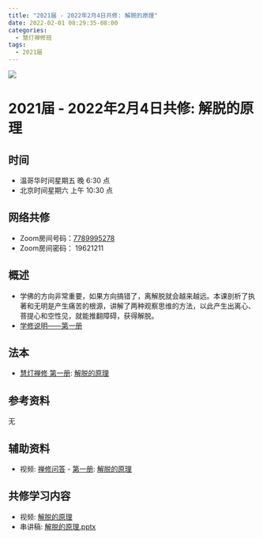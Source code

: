 ```yaml
---
title: "2021届 - 2022年2月4日共修: 解脱的原理"
date: 2022-02-01 08:29:35-08:00
categories:
  - 慧灯禅修班
tags:
  - 2021届
---
```

![](/f/up/maxresdefault.jpg)






# 2021届 - 2022年2月4日共修: 解脱的原理



## 时间

* 温哥华时间星期五 晚 6:30 点
* 北京时间星期六 上午 10:30 点



## 网络共修

* Zoom房间号码：[7789995278](https://us02web.zoom.us/j/7789995278?pwd=VjZmbWJFY2k2K0E5RVB2cTNIQmhqUT09) 
* Zoom房间密码： 19621211



## 概述

* 学佛的方向非常重要，如果方向搞错了，离解脱就会越来越远。本课剖析了执著和无明是产生痛苦的根源，讲解了两种观察思维的方法，以此产生出离心、菩提心和空性见，就能推翻障碍，获得解脱。
* [学修说明——第一册](https://fohuifayu.com/index.php/huideng-jiangtang/chanxiuke/zen-01/8649-zen01-instruction?title=%E4%BD%9B%E6%B3%95%E8%9E%8D%E5%85%A5%E7%94%9F%E6%B4%BB)



## 法本

* [慧灯禅修 第一册](https://fohuifayu.com/index.php/huideng-zhiguang/huideng-chanxiu): [](<>)[](<>)[解脱的原理](https://fohuifayu.com/index.php/shipin-jingcui/chanxiu-wenda/diyice/jtdyl)
   

## 参考资料

无



## 辅助资料

* 视频: [禅修问答](https://fohuifayu.com/index.php/shipin-jingcui/chanxiu-wenda) - [第一册](https://fohuifayu.com/index.php/shipin-jingcui/chanxiu-wenda/diyice): [](<>)[](<>)[解脱的原理](https://fohuifayu.com/index.php/shipin-jingcui/chanxiu-wenda/diyice/jtdyl)



## 共修学习内容

* 视频: [](<>)[解脱的原理](https://fohuifayu.com/index.php/huideng-jiangtang/chanxiuke/zen-01/8252-l10001?title=)
* 串讲稿: [](<>)[解脱的原理.pptx](https://s3.ap-northeast-1.wasabisys.com/hdcx/hdv/f/up/2020慧灯禅修班第十七堂课-解脱的原理.pptx)
